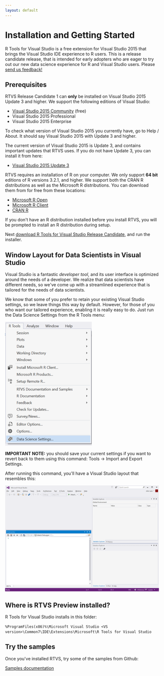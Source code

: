 ```yaml
---
layout: default
---
```


# Installation and Getting Started

R Tools for Visual Studio is a free extension for Visual Studio 2015 that brings
the Visual Studio IDE experience to R users. This is a release candidate
release, that is intended for early adopters who are eager to try out our new
data science experience for R and Visual Studio users. Please [send us
feedback!](https://github.com/Microsoft/RTVS/issues)

## Prerequisites

RTVS Release Candidate 1 can **only** be installed on Visual Studio 2015 Update
3 and higher. We support the following editions of Visual Studio:

* [Visual Studio 2015 Community](https://www.visualstudio.com/en-us/products/visual-studio-community-vs.aspx) (free)
* Visual Studio 2015 Professional 
* Visual Studio 2015 Enterprise

To check what version of Visual Studio 2015 you currently have, go to Help /
About. It should say Visual Studio 2015 with Update 3 and higher.

The current version of Visual Studio 2015 is Update 3, and contains important
updates that RTVS uses. If you do not have Update 3, you can install it from
here:

* [Visual Studio 2015 Update 3](http://go.microsoft.com/fwlink/?LinkId=691129)

RTVS requires an installation of R on your computer. We only support
**64 bit** editions of R versions 3.2.1, and higher. We support both the CRAN R
distributions as well as the Microsoft R distributions. You can download them
from for free from these locations:

* [Microsoft R Open](https://mran.microsoft.com/download/)
* [Microsoft R Client](https://msdn.microsoft.com/en-us/microsoft-r/r-client-get-started)
* [CRAN R](https://cran.r-project.org/bin/windows/base/)

If you don't have an R distribution installed before you install RTVS, you will
be prompted to install an R distribution during setup.

Next [download R Tools for Visual Studio Release
Candidate](https://aka.ms/rtvs-current), and run the installer.

## Window Layout for Data Scientists in Visual Studio

Visual Studio is a fantastic *developer tool*, and its user interface is
optimized around the needs of a developer. We realize that data scientists have
different needs, so we've come up with a streamlined experience that is tailored
for the needs of data scientists.

We know that some of you prefer to retain your existing Visual Studio settings,
so we leave things this way by default. However, for those of you who want our
tailored experience, enabling it is really easy to do. Just run the Data Science
Settings from the R Tools menu:

![](./media/RTVS-Installation-data-scientist-layout.png)
		
**IMPORTANT NOTE:** you should save your current settings if you want to revert
back to them using this command: Tools -> Import and Export Settings.

After running this command, you'll have a Visual Studio layout that resembles
this:

![](./media/RTVS-Installation-data-scientist-layout-result.png)

## Where is RTVS Preview installed?

R Tools for Visual Studio installs in this folder:

`%ProgramFiles(x86)%\Microsoft Visual Studio <VS version>\Common7\IDE\Extensions\Microsoft\R Tools for Visual Studio`

## Try the samples

Once you've installed RTVS, try some of the samples from Github:

[Samples documentation](samples.html)
